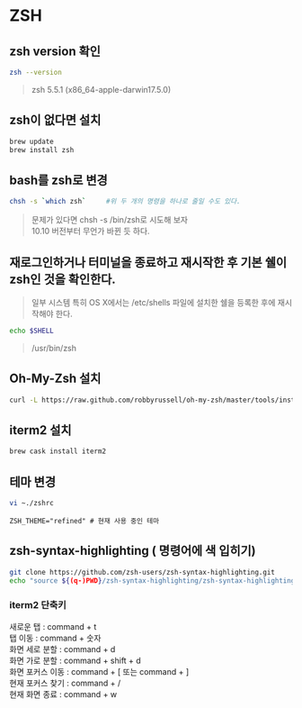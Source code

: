# ZSH

## zsh version 확인
```bash
zsh --version
```
> zsh 5.5.1 (x86_64-apple-darwin17.5.0)

## zsh이 없다면 설치
```bash
brew update
brew install zsh
```

## bash를 zsh로 변경
```bash
chsh -s `which zsh`     #위 두 개의 명령을 하나로 줄일 수도 있다.
```
> 문제가 있다면 chsh -s /bin/zsh로 시도해 보자<br>
> 10.10 버전부터 무언가 바뀐 듯 하다.

## 재로그인하거나 터미널을 종료하고 재시작한 후 기본 쉘이 zsh인 것을 확인한다. 
> 일부 시스템 특히 OS X에서는 /etc/shells 파일에 설치한 쉘을 등록한 후에 재시작해야 한다.
```bash
echo $SHELL
```
> /usr/bin/zsh

## Oh-My-Zsh 설치
```bash
curl -L https://raw.github.com/robbyrussell/oh-my-zsh/master/tools/install.sh | sh
```

## iterm2 설치
```bash
brew cask install iterm2
```

## 테마 변경
```bash
vi ~./zshrc
```
```vim
ZSH_THEME="refined" # 현재 사용 중인 테마
```
## zsh-syntax-highlighting ( 명령어에 색 입히기)
```bash
git clone https://github.com/zsh-users/zsh-syntax-highlighting.git
echo "source ${(q-)PWD}/zsh-syntax-highlighting/zsh-syntax-highlighting.zsh" >> ${ZDOTDIR:-$HOME}/.zshrc
```

### iterm2 단축키
새로운 탭 : command + t<br>
탭 이동 : command + 숫자<br>
화면 세로 분할 : command + d<br>
화면 가로 분할 : command + shift + d<br>
화면 포커스 이동 : command + [ 또는 command + ]<br>
현재 포커스 찾기 : command + /<br>
현재 화면 종료 : command + w<br>